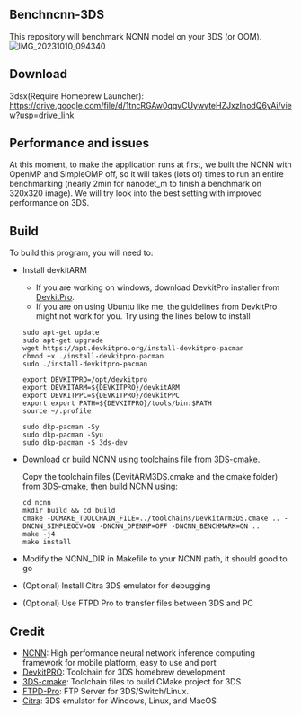 ## Benchncnn-3DS  
This repository will benchmark NCNN model on your 3DS (or OOM).
![IMG_20231010_094340](https://github.com/Deepdive543443/self-brewing/assets/83911295/7b7c3796-1888-4ad3-bb99-67163af787d1)

## Download
3dsx(Require Homebrew Launcher): https://drive.google.com/file/d/1tncRGAw0qgvCUywyteHZJxzInodQ6yAi/view?usp=drive_link

## Performance and issues
At this moment, to make the application runs at first, we built the NCNN with OpenMP and SimpleOMP off, so it will takes (lots of) times to run an entire benchmarking (nearly 2min for nanodet_m to finish a benchmark on 320x320 image). We will try look into the best setting with improved performance on 3DS.


## Build
To build this program, you will need to:
- Install devkitARM
  - If you are working on windows, download DevkitPro installer from [DevkitPro](https://devkitpro.org/wiki/Getting_Started).
  - If you are on using Ubuntu like me, the guidelines from DevkitPro might not work for you. Try using the lines below to install 
  ```
  sudo apt-get update
  sudo apt-get upgrade
  wget https://apt.devkitpro.org/install-devkitpro-pacman
  chmod +x ./install-devkitpro-pacman
  sudo ./install-devkitpro-pacman
  ```
  
  ```
  export DEVKITPRO=/opt/devkitpro
  export DEVKITARM=${DEVKITPRO}/devkitARM
  export DEVKITPPC=${DEVKITPRO}/devkitPPC
  export export PATH=${DEVKITPRO}/tools/bin:$PATH
  source ~/.profile
  ```
  ```
  sudo dkp-pacman -Sy
  sudo dkp-pacman -Syu
  sudo dkp-pacman -S 3ds-dev
  ```
- [Download](https://drive.google.com/file/d/1MpEv8hHO_Z7lfZT23nGj9IqDHolVRaIT/view?usp=drive_link) or build NCNN using toolchains file from [3DS-cmake](https://github.com/Xtansia/3ds-cmake).
  

  Copy the toolchain files (DevitARM3DS.cmake and the cmake folder) from [3DS-cmake](https://github.com/Xtansia/3ds-cmake), then build NCNN using:
  ```
  cd ncnn
  mkdir build && cd build
  cmake -DCMAKE_TOOLCHAIN_FILE=../toolchains/DevkitArm3DS.cmake .. -DNCNN_SIMPLEOCV=ON -DNCNN_OPENMP=OFF -DNCNN_BENCHMARK=ON ..
  make -j4
  make install
  ```
- Modify the NCNN_DIR in Makefile to your NCNN path, it should good to go
- (Optional) Install Citra 3DS emulator for debugging 
- (Optional) Use FTPD Pro to transfer files between 3DS and PC

## Credit
- [NCNN](https://github.com/Tencent/ncnn): High performance neural network inference computing framework for mobile platform, easy to use and port
- [DevkitPRO](https://devkitpro.org/wiki/Getting_Started): Toolchain for 3DS homebrew development
- [3DS-cmake](https://github.com/Xtansia/3ds-cmake): Toolchain files to build CMake project for 3DS
- [FTPD-Pro](https://github.com/mtheall/ftpd): FTP Server for 3DS/Switch/Linux.
- [Citra](https://github.com/citra-emu/citra): 3DS emulator for Windows, Linux, and MacOS
